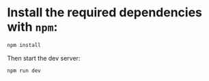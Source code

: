 # Install the required dependencies with `npm`:

```sh
npm install
```

Then start the dev server:

```sh
npm run dev
```